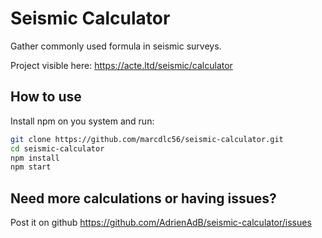# Seismic Calculator

Gather commonly used formula in seismic surveys.

Project visible here: https://acte.ltd/seismic/calculator

## How to use

Install npm on you system and run:

```sh
git clone https://github.com/marcdlc56/seismic-calculator.git
cd seismic-calculator
npm install
npm start
```

## Need more calculations or having issues?

Post it on github https://github.com/AdrienAdB/seismic-calculator/issues
